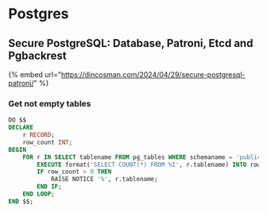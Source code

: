# Postgres

## Secure PostgreSQL: Database, Patroni, Etcd and Pgbackrest

{% embed url="https://dincosman.com/2024/04/29/secure-postgresql-patroni/" %}

### Get not empty tables

```sql
DO $$
DECLARE
    r RECORD;
    row_count INT;
BEGIN
    FOR r IN SELECT tablename FROM pg_tables WHERE schemaname = 'public' LOOP
        EXECUTE format('SELECT COUNT(*) FROM %I', r.tablename) INTO row_count;
        IF row_count > 0 THEN
            RAISE NOTICE '%', r.tablename;
        END IF;
    END LOOP;
END $$;

```
